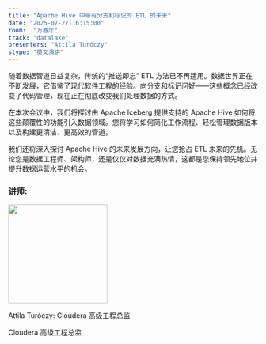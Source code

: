 ```yaml
---
title: "Apache Hive 中带有分支和标记的 ETL 的未来"
date: "2025-07-27T16:15:00"
room:  "万春厅"
track: "datalake"
presenters: "Attila Turóczy"
stype: "英文演讲"
---
```


随着数据管道日益复杂，传统的“推送即忘” ETL 方法已不再适用。数据世界正在不断发展，它借鉴了现代软件工程的经验。向分支和标记问好——这些概念已经改变了代码管理，现在正在彻底改变我们处理数据的方式。

在本次会议中，我们将探讨由 Apache Iceberg 提供支持的 Apache Hive 如何将这些颠覆性的功能引入数据领域。您将学习如何简化工作流程、轻松管理数据版本以及构建更清洁、更高效的管道。

我们还将深入探讨 Apache Hive 的未来发展方向，让您抢占 ETL 未来的先机。无论您是数据工程师、架构师，还是仅仅对数据充满热情，这都是您保持领先地位并提升数据运营水平的机会。

### 讲师:

<img src="https://sessionize.com/image/eaac-400o400o1-4tyV3Kp9qDQ4mSJ4t3tDoV.jpg" width="200" /><br/>

Attila Turóczy: Cloudera 高级工程总监

Cloudera 高级工程总监
